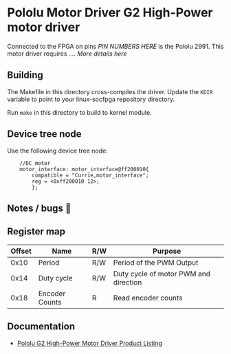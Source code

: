 # Pololu Motor Driver G2 High-Power motor driver

Connected to the FPGA on pins *PIN NUMBERS HERE* is the Pololu 2991. This motor driver requires *.... More details here*

## Building

The Makefile in this directory cross-compiles the driver. Update the `KDIR` variable to point to your linux-socfpga repository directory.

Run `make` in this directory to build to kernel module.

## Device tree node

Use the following device tree node:
```devicetree
    //DC motor 
    motor_interface: motor_interface@ff200010{
        compatible = "Currie,motor_interface";
        reg = <0xff200010 12>;
        };
```

## Notes / bugs :bug:


## Register map


| Offset | Name           | R/W | Purpose                               |
| ------ | -------------- | --- | ------------------------------------- |
| 0x10   | Period         | R/W | Period of the PWM Output              |
| 0x14   | Duty cycle     | R/W | Duty cycle of motor PWM and direction |
| 0x18   | Encoder Counts | R   | Read encoder counts                   |


## Documentation

- [Pololu G2 High-Power Motor Driver Product Listing](https://www.pololu.com/product/2991)

